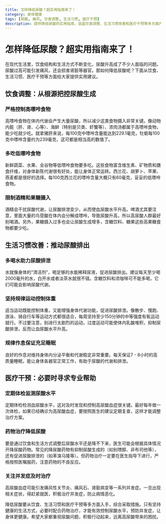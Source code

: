 ```yaml
---
title: 怎样降低尿酸？超实用指南来了！
category: 身体健康
tags: [尿酸, 痛风, 饮食调整, 生活习惯, 医疗干预]
description: 提供降低尿酸的实用指南，涵盖饮食调整、生活习惯改善和医疗干预等多方面内容，帮助读者有效控制尿酸水平，预防并发症，保持身体健康。
---
```

# 怎样降低尿酸？超实用指南来了！
在现代生活里，饮食结构和生活方式不断变化，尿酸升高成了不少人面临的问题。尿酸过高可能引发痛风，还会损害肾脏等器官。那如何降低尿酸呢？下面从饮食、生活习惯、医疗干预等方面给大家提供实用建议。

## 饮食调整：从根源把控尿酸生成
### 严格控制高嘌呤食物
高嘌呤食物在体内代谢会产生大量尿酸，所以减少这类食物摄入非常关键。像动物内脏（肝、肾、心等）、海鲜（特别是贝类、虾蟹等）、浓肉汤都属于高嘌呤食物，能少吃就少吃。就拿猪肝来说，每100克中嘌呤含量能达到229.1毫克，牡蛎每100克中嘌呤含量约为239毫克，这可都是相当高的数值了。

### 多吃低嘌呤食物
新鲜蔬菜、水果、全谷物等低嘌呤食物要多吃。这些食物富含维生素、矿物质和膳食纤维，对身体新陈代谢很有好处，能让身体正常运转。西兰花、胡萝卜、苹果、燕麦都是很好的选择。每100克西兰花的嘌呤含量大概只有60毫克，妥妥的低嘌呤食物。

### 限制酒精和果糖摄入
酒精会干扰尿酸代谢，让尿酸排泄变少，从而使血尿酸水平升高。啤酒尤其要注意，里面大量的鸟苷酸在体内会分解成嘌呤，导致尿酸升高，所以高尿酸人群最好别喝酒。另外，果糖摄入过多也会让尿酸生成增多，含糖饮料、糖果这些高果糖食物都要少吃。

## 生活习惯改善：推动尿酸排出
### 多喝水助力尿酸排泄
水就像身体的“清洁剂”，喝足够的水能稀释尿液，促进尿酸排出。建议每天至少喝2000毫升的水，白开水或者淡茶水就很不错。含糖饮料和浓咖啡可不能多喝，它们可能会影响尿酸代谢。

### 坚持规律运动控制体重
适当运动既能控制体重，又能增强身体代谢功能，促进尿酸排泄。像散步、慢跑、游泳、骑自行车等运动方式都很适合，每周坚持至少150分钟的中等强度有氧运动就行。不过要注意，别进行太剧烈的运动，过度运动可能使体内乳酸堆积，抑制尿酸排泄，反而让血尿酸水平升高。

### 规律作息保证充足睡眠
良好的作息对维持身体内分泌平衡和代谢稳定非常重要。每天保证7 - 8小时的高质量睡眠，能让身体各器官正常工作，有助于尿酸的代谢和排泄。

## 医疗干预：必要时寻求专业帮助
### 定期体检监测尿酸水平
定期体检检测血尿酸水平，这对及时发现和控制高尿酸血症很关键。最好每年做一次体检，如果已经确诊为高尿酸血症，要按照医生的建议定期复查，这样才能调整治疗方案。

### 药物治疗降低尿酸
要是通过饮食和生活方式调整后尿酸水平还是降不下来，医生可能会根据具体情况开降尿酸药物。常见的降尿酸药物有抑制尿酸生成的（如别嘌醇、非布司他等），还有促进尿酸排泄的（如苯溴马隆等）。但药物治疗一定要在医生指导下进行，严格按照医嘱服药，注意药物的不良反应。

### 关注并发症及时治疗
高尿酸血症可能引发痛风性关节炎、痛风石、肾脏病变等一系列并发症。一旦出现相关症状，得赶紧就医，积极治疗并发症，防止病情恶化。

降低尿酸要从饮食、生活习惯和医疗干预等多方面入手，综合采取措施。只有坚持健康的生活方式，必要时配合药物治疗，才能有效控制尿酸水平，预防并发症，让身体更健康。希望大家都重视尿酸问题，积极行动起来，远离高尿酸带来的困扰。